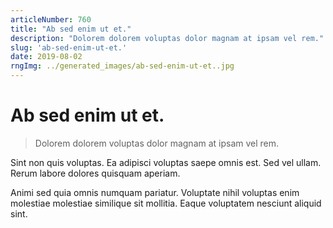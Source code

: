 ```yaml
---
articleNumber: 760
title: "Ab sed enim ut et."
description: "Dolorem dolorem voluptas dolor magnam at ipsam vel rem."
slug: 'ab-sed-enim-ut-et.'
date: 2019-08-02
rngImg: ../generated_images/ab-sed-enim-ut-et..jpg
---
```


# Ab sed enim ut et.

> Dolorem dolorem voluptas dolor magnam at ipsam vel rem.

Sint non quis voluptas. Ea adipisci voluptas saepe omnis est. Sed vel ullam. Rerum labore dolores quisquam aperiam.
 Animi sed quia omnis numquam pariatur. Voluptate nihil voluptas enim molestiae molestiae similique sit mollitia. Eaque voluptatem nesciunt aliquid sint.
